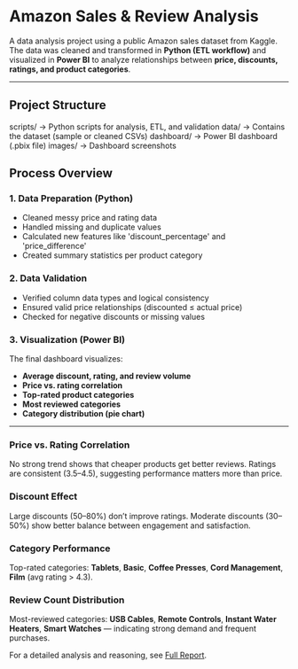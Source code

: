 # Amazon Sales & Review Analysis

A data analysis project using a public Amazon sales dataset from Kaggle.  
The data was cleaned and transformed in **Python (ETL workflow)** and visualized in **Power BI** to analyze relationships between **price, discounts, ratings, and product categories**.

---

## Project Structure
scripts/ → Python scripts for analysis, ETL, and validation
data/ → Contains the dataset (sample or cleaned CSVs)
dashboard/ → Power BI dashboard (.pbix file)
images/ → Dashboard screenshots

## Process Overview

### 1. Data Preparation (Python)
- Cleaned messy price and rating data  
- Handled missing and duplicate values  
- Calculated new features like 'discount_percentage' and 'price_difference'  
- Created summary statistics per product category  

### 2. Data Validation
- Verified column data types and logical consistency  
- Ensured valid price relationships (discounted ≤ actual price)  
- Checked for negative discounts or missing values  

### 3. Visualization (Power BI)
The final dashboard visualizes:
- **Average discount, rating, and review volume**
- **Price vs. rating correlation**
- **Top-rated product categories**
- **Most reviewed categories**
- **Category distribution (pie chart)**

---

### Price vs. Rating Correlation
No strong trend shows that cheaper products get better reviews. Ratings are consistent (3.5–4.5), suggesting performance matters more than price.

### Discount Effect
Large discounts (50–80%) don’t improve ratings. Moderate discounts (30–50%) show better balance between engagement and satisfaction.

### Category Performance
Top-rated categories: **Tablets**, **Basic**, **Coffee Presses**, **Cord Management**, **Film** (avg rating > 4.3).

### Review Count Distribution
Most-reviewed categories: **USB Cables**, **Remote Controls**, **Instant Water Heaters**, **Smart Watches** — indicating strong demand and frequent purchases.

For a detailed analysis and reasoning, see [Full Report](analysis_details.md).
